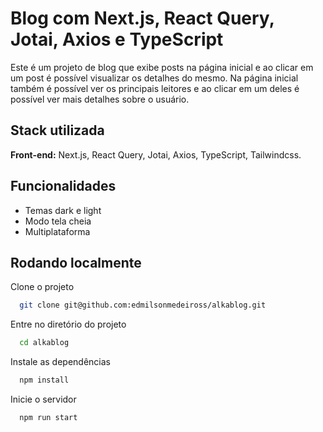 
# Blog com Next.js, React Query, Jotai, Axios e TypeScript

Este é um projeto de blog que exibe posts na página inicial e ao clicar em um post é possível visualizar os detalhes do mesmo. Na página inicial também é possível ver os principais leitores e ao clicar em um deles é possível ver mais detalhes sobre o usuário.


## Stack utilizada

**Front-end:** Next.js,
React Query,
Jotai,
Axios,
TypeScript,
Tailwindcss.




## Funcionalidades

- Temas dark e light
- Modo tela cheia
- Multiplataforma


## Rodando localmente

Clone o projeto

```bash
  git clone git@github.com:edmilsonmedeiross/alkablog.git
```

Entre no diretório do projeto

```bash
  cd alkablog
```

Instale as dependências

```bash
  npm install
```

Inicie o servidor

```bash
  npm run start
```
